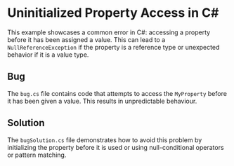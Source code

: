 # Uninitialized Property Access in C#

This example showcases a common error in C#: accessing a property before it has been assigned a value. This can lead to a `NullReferenceException` if the property is a reference type or unexpected behavior if it is a value type.

## Bug

The `bug.cs` file contains code that attempts to access the `MyProperty` before it has been given a value.  This results in unpredictable behaviour. 

## Solution

The `bugSolution.cs` file demonstrates how to avoid this problem by initializing the property before it is used or using null-conditional operators or pattern matching.
